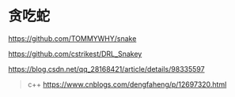 # 贪吃蛇


https://github.com/TOMMYWHY/snake


https://github.com/cstrikest/DRL_Snakey

https://blog.csdn.net/qq_28168421/article/details/98335597


> c++
> https://www.cnblogs.com/dengfaheng/p/12697320.html